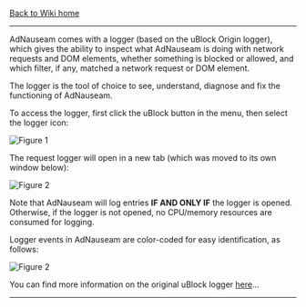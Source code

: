 [Back to Wiki home](https://github.com/gorhill/uBlock/wiki)

***

AdNauseam comes with a logger (based on the uBlock Origin logger), which gives the ability to inspect what AdNauseam is doing with network requests and DOM elements, whether something is blocked or allowed, and which filter, if any, matched a network request or DOM element.

The logger is the tool of choice to see, understand, diagnose and fix the functioning of AdNauseam.

To access the logger, first click the uBlock button in the menu, then select the logger icon:

![Figure 1](https://raw.githubusercontent.com/wiki/dhowe/AdNauseam/logger.png)

The request logger will open in a new tab (which was moved to its own window below):

![Figure 2](https://raw.githubusercontent.com/wiki/dhowe/AdNauseam/logger-lines.png)

Note that AdNauseam will log entries **IF AND ONLY IF** the logger is opened. Otherwise, if the logger is not opened, no CPU/memory resources are consumed for logging.

Logger events in AdNauseam are color-coded for easy identification, as follows:

![Figure 2](https://raw.githubusercontent.com/wiki/dhowe/AdNauseam/logger-colors.png)

You can find more information on the original uBlock logger [here]()...

***
